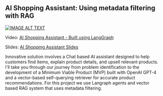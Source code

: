 ## AI Shopping Assistant: Using metadata filtering with RAG



[![IMAGE ALT TEXT](http://img.youtube.com/vi/Z_3a0QV6mmQ/0.jpg)](http://www.youtube.com/watch?v=Z_3a0QV6mmQ "AI Shopping Assistant - Built using LangGraph")


Video:
[AI Shopping Assistant - Built using LangGraph](https://youtu.be/Z_3a0QV6mmQ)

Slides: 
[AI Shopping Assistant Slides](https://docs.google.com/presentation/d/1rjZnFyZfA4RBa45Gaf873qO_2rzNtNFvbFyc5evJpCw/edit?usp=sharing)
 
Innovative solution involves a Chat based AI assistant designed to help customers find items, explain product details, and upsell relevant products. I'll take you through our journey from problem identification to the development of a Minimum Viable Product (MVP) built with OpenAI GPT-4 and a vector-based self-querying retriever for accurate product recommendations. For this project we use Langraph agents and vector based RAG system that uses metadata filtering. 

